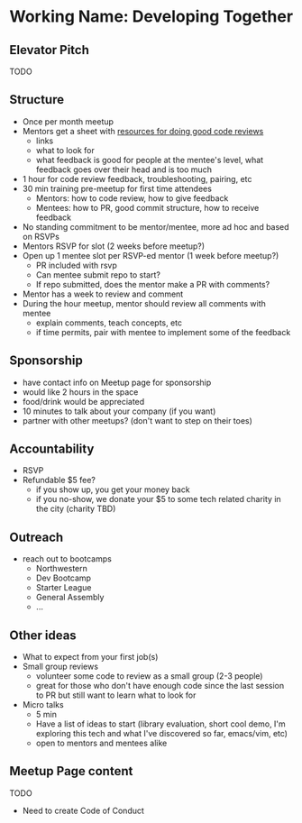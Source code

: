# Working Name: Developing Together 

## Elevator Pitch
TODO

## Structure
- Once per month meetup
- Mentors get a sheet with [resources for doing good code reviews](./CodeReviewResources.md)
  - links
  - what to look for
  - what feedback is good for people at the mentee's level, what feedback goes over their head and is too much
- 1 hour for code review feedback, troubleshooting, pairing, etc
- 30 min training pre-meetup for first time attendees
  - Mentors: how to code review, how to give feedback
  - Mentees: how to PR, good commit structure, how to receive feedback
- No standing commitment to be mentor/mentee, more ad hoc and based on RSVPs
- Mentors RSVP for slot (2 weeks before meetup?)
- Open up 1 mentee slot per RSVP-ed mentor (1 week before meetup?)
  - PR included with rsvp
  - Can mentee submit repo to start?
  - If repo submitted, does the mentor make a PR with comments?
- Mentor has a week to review and comment
- During the hour meetup, mentor should review all comments with mentee
  - explain comments, teach concepts, etc
  - if time permits, pair with mentee to implement some of the feedback
  
## Sponsorship
  - have contact info on Meetup page for sponsorship
  - would like 2 hours in the space
  - food/drink would be appreciated
  - 10 minutes to talk about your company (if you want)
  - partner with other meetups? (don't want to step on their toes)
  
## Accountability
  - RSVP
  - Refundable $5 fee?
    - if you show up, you get your money back
    - if you no-show, we donate your $5 to some tech related charity in the city (charity TBD)
    
## Outreach
  - reach out to bootcamps
    - Northwestern
    - Dev Bootcamp
    - Starter League
    - General Assembly
    - ...
    
## Other ideas
  - What to expect from your first job(s)
  - Small group reviews 
    - volunteer some code to review as a small group (2-3 people)
    - great for those who don't have enough code since the last session to PR but still want to learn what to look for 
  - Micro talks
    - 5 min
    - Have a list of ideas to start (library evaluation, short cool demo, I'm exploring this tech and what I've discovered so far, emacs/vim, etc)
    - open to mentors and mentees alike
    
## Meetup Page content
TODO
- Need to create Code of Conduct
